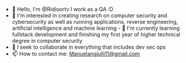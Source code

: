 - 👋 Hello, I'm @Ridioortv I work as a QA :D 
- 👀 I'm interested in creating research on computer security and 
cybersecurity as well as running applications, reverse engineering, 
artificial intelligence and machine learning - 
🌱 I'm currently learning fullstack development and finishing my 
first year of higher technical degree in computer security 
- 💞️ I seek to collaborate in everything that includes dev sec ops 
- 📫 How to contact me: Manuelangiulli11@gmail.com

<!---
Ridioortv/Ridioortv is a ✨ special ✨ repository because its `README.md` (this file) appears on your GitHub profile.
You can click the Preview link to take a look at your changes.
--->
